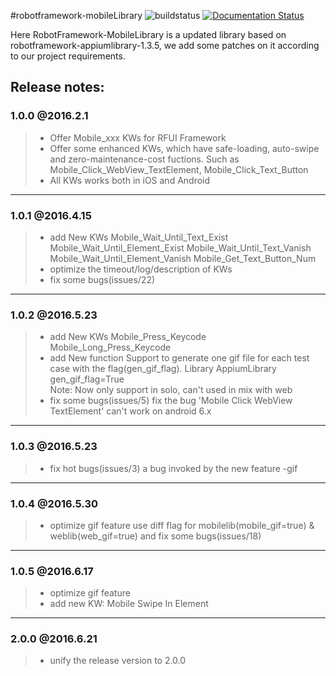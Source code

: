 #robotframework-mobileLibrary
![buildstatus](https://api.travis-ci.org/lucyking/AlphaLibrary.svg?branch=master) 
[![Documentation Status](https://readthedocs.org/projects/alphalibrary/badge/?version=latest)](http://alphalibrary.readthedocs.io/en/latest/?badge=latest)

Here RobotFramework-MobileLibrary is a updated library based on robotframework-appiumlibrary-1.3.5, 
we add some patches on it according to our project requirements.


**Release notes**:
-----
###  1.0.0 @2016.2.1
> * Offer Mobile_xxx KWs for RFUI Framework
> * Offer some enhanced KWs, which have safe-loading, auto-swipe and zero-maintenance-cost fuctions.
    Such as Mobile_Click_WebView_TextElement, Mobile_Click_Text_Button 
> * All KWs works both in iOS and Android


-----
###  1.0.1 @2016.4.15
> * add New KWs
    Mobile_Wait_Until_Text_Exist Mobile_Wait_Until_Element_Exist Mobile_Wait_Until_Text_Vanish Mobile_Wait_Until_Element_Vanish
    Mobile_Get_Text_Button_Num
> * optimize the timeout/log/description of KWs
> * fix some bugs(issues/22)

-----
###  1.0.2 @2016.5.23
> * add New KWs
    Mobile_Press_Keycode Mobile_Long_Press_Keycode
> * add New function 
    Support to generate one gif file for each test case with the flag(gen_gif_flag). 
    Library           AppiumLibrary    gen_gif_flag=True  
    Note: Now only support in solo, can't used in mix with web
> * fix some bugs(issues/5)
    fix the bug 'Mobile Click WebView TextElement' can't work on android 6.x

-----
###  1.0.3 @2016.5.23
> * fix hot bugs(issues/3)
    a bug invoked by the new feature -gif

-----
###  1.0.4 @2016.5.30
> * optimize gif feature
    use diff flag for mobilelib(mobile_gif=true) & weblib(web_gif=true) and fix some bugs(issues/18)

-----
###  1.0.5 @2016.6.17
> * optimize gif feature
> * add new KW: Mobile Swipe In Element

-----
###  2.0.0 @2016.6.21
> * unify the release version to 2.0.0
